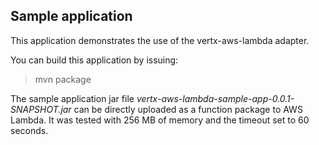 ## Sample application

This application demonstrates the use of the vertx-aws-lambda adapter.

You can build this application by issuing:

> mvn package

The sample application jar file *vertx-aws-lambda-sample-app-0.0.1-SNAPSHOT.jar* can be directly uploaded as a function package to AWS Lambda. It was tested with 256 MB of memory and the timeout set to 60 seconds.
